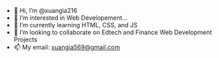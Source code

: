 - 👋 Hi, I’m @xuangia216
- 👀 I’m interested in Web Developement...
- 🌱 I’m currently learning HTML, CSS, and JS
- 💞️ I’m looking to collaborate on Edtech and Finance Web Development Projects
- 📫 My email: xuangia569@gmail.com

<!---
xuangia216/xuangia216 is a ✨ special ✨ repository because its `README.md` (this file) appears on your GitHub profile.
You can click the Preview link to take a look at your changes.
--->
